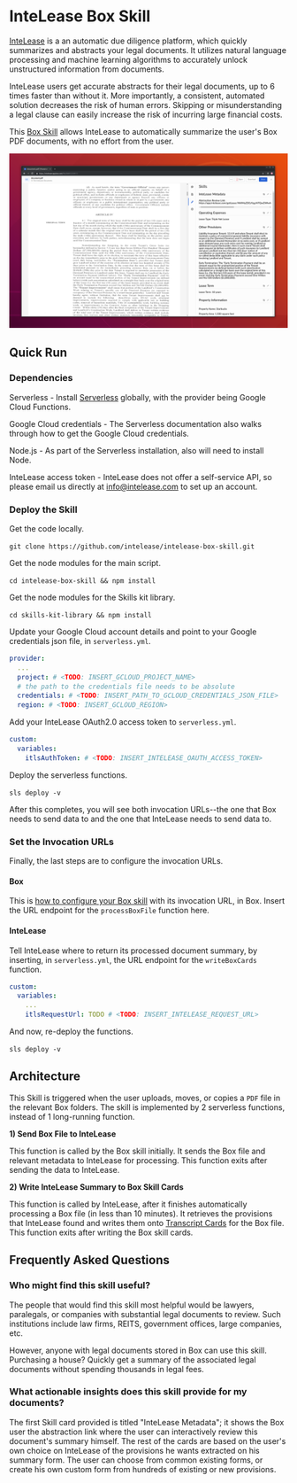# InteLease Box Skill

[InteLease](https://intelease.com) is a an automatic due diligence platform, which quickly summarizes and abstracts your legal documents.
It utilizes natural language processing and machine learning algorithms to accurately unlock unstructured information from documents.


InteLease users get accurate abstracts for their legal documents, up to 6 times faster than without it. More importantly, a consistent, automated solution decreases the risk of human errors. Skipping or misunderstanding a legal clause can easily increase the risk of incurring large financial costs.

This [Box Skill](https://www.box.com/skills) allows InteLease to automatically summarize the user's Box PDF documents, with no effort from the user.

![Alt Text](screenshots/on_background.png)

## Quick Run

### Dependencies

Serverless - Install [Serverless](https://serverless.com/framework/docs/providers/google/guide/installation/) globally, with the provider being Google Cloud Functions.

Google Cloud credentials - The Serverless documentation also walks through how to get the Google Cloud credentials.

Node.js - As part of the Serverless installation, also will need to install Node.

InteLease access token - InteLease does not offer a self-service API, so please email us directly at <info@intelease.com> to set up an account.


### Deploy the Skill

Get the code locally.

`git clone https://github.com/intelease/intelease-box-skill.git`

Get the node modules for the main script.

`cd intelease-box-skill && npm install`

Get the node modules for the Skills kit library.

`cd skills-kit-library && npm install`

Update your Google Cloud account details and point to your Google credentials json file, in `serverless.yml`.

```yaml
provider:
  ...
  project: # <TODO: INSERT_GCLOUD_PROJECT_NAME>
  # the path to the credentials file needs to be absolute
  credentials: # <TODO: INSERT_PATH_TO_GCLOUD_CREDENTIALS_JSON_FILE>
  region: # <TODO: INSERT_GCLOUD_REGION>
```

Add your InteLease OAuth2.0 access token to `serverless.yml`.

```yaml
custom:
  variables:
    itlsAuthToken: # <TODO: INSERT_INTELEASE_OAUTH_ACCESS_TOKEN>
```

Deploy the serverless functions.

`sls deploy -v`

After this completes, you will see both invocation URLs--the one that Box needs to send data to and the one that InteLease needs to send data to.

### Set the Invocation URLs

Finally, the last steps are to configure the invocation URLs.

#### Box

This is [how to configure your Box skill](https://developer.box.com/docs/configure-a-box-skill) with its invocation URL, in Box.
Insert the URL endpoint for the `processBoxFile` function here.

#### InteLease

Tell InteLease where to return its processed document summary, by inserting, in `serverless.yml`, the URL endpoint for the `writeBoxCards` function.

```yaml
custom:
  variables:
    ...
    itlsRequestUrl: TODO # <TODO: INSERT_INTELEASE_REQUEST_URL>
```

And now, re-deploy the functions.

`sls deploy -v`

## Architecture

This Skill is triggered when the user uploads, moves, or copies a `PDF` file in the relevant Box folders.
The skill is implemented by 2 serverless functions, instead of 1 long-running function.

**1) Send Box File to InteLease**

This function is called by the Box skill initially.
It sends the Box file and relevant metadata to InteLease for processing. 
This function exits after sending the data to InteLease.

**2) Write InteLease Summary to Box Skill Cards**

This function is called by InteLease, after it finishes automatically processing a Box file (in less than 10 minutes).
It retrieves the provisions that InteLease found and writes them onto [Transcript Cards](https://github.com/box/box-skills-kit-nodejs/tree/master/skills-kit-library#skillswriter) for the Box file.
This function exits after writing the Box skill cards.

## Frequently Asked Questions

### Who might find this skill useful? 

The people that would find this skill most helpful would be lawyers, paralegals, or companies with substantial legal documents to review.
Such institutions include law firms, REITS, government offices, large companies, etc.

However, anyone with legal documents stored in Box can use this skill.
Purchasing a house? Quickly get a summary of the associated legal documents without spending thousands in legal fees.

### What actionable insights does this skill provide for my documents?

The first Skill card provided is titled "InteLease Metadata"; it shows the Box user the abstraction link where the user can interactively review this document's summary himself.
The rest of the cards are based on the user's own choice on InteLease of the provisions he wants extracted on his summary form.
The user can choose from common existing forms, or create his own custom form from hundreds of existing or new provisions.
